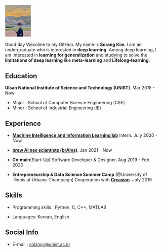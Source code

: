 <img src="img/my.jpg" style="zoom:10%;" />



Good day​​ Wecolme to my GitHub. My name is **Sorang Kim**. I am an undergraduate who is interested in **deep learning**. Among deep learning, I am interested in **learning for generalization** and studying to solve the **limitations of deep learning** like **meta-learning** and **Lifelong-learning**.



## Education

**Ulsan National Institute of Science and Technology (UNIST)**. Mar 2018 - Now

- Major : School of Computer Science Engineering (CSE).
- Minor : School of Industrial Engineering (IE).

## Experience

- [**Machine Intelligence and Information Learning lab**](https://sites.google.com/view/swyoon89/research-interests) Intern. July 2020 - Now

- **[brew AI neo scientists (brAIns)](https://sites.google.com/view/unist-brains?fbclid=IwAR0hv0jCFM27Bo37Fu9z_dy7Ni9_yis5vzNfUex2xaXTOMDJVKGFzw1twTo)**. Jan 2021 - Now

- **Do:main**(Start-Up) Software Developer & Designer. Aug 2019 - Feb 2020

- **Entrepreneurship & Data Science Summer Camp** (@University of Illinois at Urbana-Champaign) Cooperation with **[Creasion](https://iventure.illinois.edu/creasion/)**. July 2019

  

## Skills

- Programming skills : Python, C, C++, MATLAB

- Languages: Korean, English

  

## Social Info

- E-mail : solangii@unist.ac.kr
